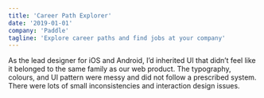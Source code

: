 ```yaml
---
title: 'Career Path Explorer'
date: '2019-01-01'
company: 'Paddle'
tagline: 'Explore career paths and find jobs at your company'
---
```


As the lead designer for iOS and Android, I’d inherited UI that didn’t feel like it belonged to the same family as our web product. The typography, colours, and UI pattern were messy and did not follow a prescribed system. There were lots of small inconsistencies and interaction design issues.
